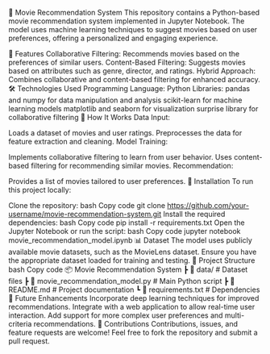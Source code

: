 🎥 Movie Recommendation System
This repository contains a Python-based movie recommendation system implemented in Jupyter Notebook. The model uses machine learning techniques to suggest movies based on user preferences, offering a personalized and engaging experience.

📌 Features
Collaborative Filtering: Recommends movies based on the preferences of similar users.
Content-Based Filtering: Suggests movies based on attributes such as genre, director, and ratings.
Hybrid Approach: Combines collaborative and content-based filtering for enhanced accuracy.
🛠️ Technologies Used
Programming Language: Python
Libraries:
pandas and numpy for data manipulation and analysis
scikit-learn for machine learning models
matplotlib and seaborn for visualization
surprise library for collaborative filtering
🚀 How It Works
Data Input:

Loads a dataset of movies and user ratings.
Preprocesses the data for feature extraction and cleaning.
Model Training:

Implements collaborative filtering to learn from user behavior.
Uses content-based filtering for recommending similar movies.
Recommendation:

Provides a list of movies tailored to user preferences.
🔧 Installation
To run this project locally:

Clone the repository:
bash
Copy code
git clone https://github.com/your-username/movie-recommendation-system.git
Install the required dependencies:
bash
Copy code
pip install -r requirements.txt
Open the Jupyter Notebook or run the script:
bash
Copy code
jupyter notebook movie_recommendation_model.ipynb
📊 Dataset
The model uses publicly available movie datasets, such as the MovieLens dataset. Ensure you have the appropriate dataset loaded for training and testing.
📂 Project Structure
bash
Copy code
📦 Movie Recommendation System
 ┣ 📂 data/                # Dataset files
 ┣ 📜 movie_recommendation_model.py   # Main Python script
 ┣ 📜 README.md            # Project documentation
 ┗ 📜 requirements.txt     # Dependencies
🎯 Future Enhancements
Incorporate deep learning techniques for improved recommendations.
Integrate with a web application to allow real-time user interaction.
Add support for more complex user preferences and multi-criteria recommendations.
🙌 Contributions
Contributions, issues, and feature requests are welcome! Feel free to fork the repository and submit a pull request.
